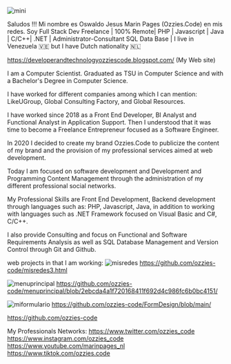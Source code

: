 ![mini](https://github.com/ozzies-code/ozzies-code/assets/83247451/b9d0acf6-6e98-4f7f-afb8-7f72b64af7ad)


Saludos !!! Mi nombre es Oswaldo Jesus Marin Pages (Ozzies.Code) en mis redes. Soy Full Stack Dev
Freelance | 100% Remote| PHP | Javascript | Java | C/C++| .NET | Administrator-Consultant SQL Data Base | I live in Venezuela 🇻🇪 but I have Dutch nationality 🇳🇱

https://developerandtechnologyozziescode.blogspot.com/ (My Web site)

I am a Computer Scientist. Graduated as TSU in Computer Science and with a Bachelor's Degree in Computer Science. 

I have worked for different companies among which I can mention: LikeUGroup, Global Consulting Factory, and Global Resources. 

I have worked since 2018 as a Front End Developer, BI Analyst and Functional Analyst in Application Support. Then I understood that it was time to become a Freelance Entrepreneur focused as a Software Engineer. 

 In 2020 I decided to create my brand Ozzies.Code to publicize the content of my brand and the provision of my professional services aimed at web development. 

 Today I am focused on software development and Development and Programming Content Management through the administration of my different professional social networks. 

My Professional Skills are Front End Development, Backend development through languages ​​such as: PHP, Javascript, Java, in addition to working with languages ​​such as .NET Framework focused on Visual Basic and C#, C/C++. 

I also provide Consulting and focus on Functional and Software Requirements Analysis as well as SQL Database Management and Version Control through Git and Github.

web projects in that I am working:
![misredes](https://github.com/ozzies-code/ozzies-code/assets/83247451/c02db9d5-e259-4b7c-b0a4-c91b1afeba13)
https://github.com/ozzies-code/misredes3.html

![menuprincipal](https://github.com/ozzies-code/ozzies-code/assets/83247451/56202684-2041-4c6f-ac0d-74bc4878aa95)
https://github.com/ozzies-code/menuprincipal/blob/2ebcda4a1f720168411f692d4c986fc6b0bc4151/

![miformulario](https://github.com/ozzies-code/ozzies-code/assets/83247451/9a0a2e12-e91e-4e60-9df6-576ca1922539)
https://github.com/ozzies-code/FormDesign/blob/main/

https://github.com/ozzies-code

My Professionals Networks:
https://www.twitter.com/ozzies_code
https://www.instagram.com/ozzies_code
https://www.youtube.com/marinpages_nl
https://www.tiktok.com/ozzies.code





<!--


**ozzies-code/ozzies-code** is a ✨ _special_ ✨ repository because its `README.md` (this file) appears on your GitHub profile.

Here are some ideas to get you started:

- 🔭 I’m currently working on ...
- 🌱 I’m currently learning ...
- 👯 I’m looking to collaborate on ...
- 🤔 I’m looking for help with ...
- 💬 Ask me about ...
- 📫 How to reach me: ...
- 😄 Pronouns: ...
- ⚡ Fun fact: ...
-->
